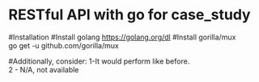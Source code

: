 # RESTful API with go for case_study

#Installation
#Install golang 
https://golang.org/dl
#Install gorilla/mux <br>
go get -u github.com/gorilla/mux 

#Additionally, consider:
1-It would perform like before.<br>
2 - N/A, not available




